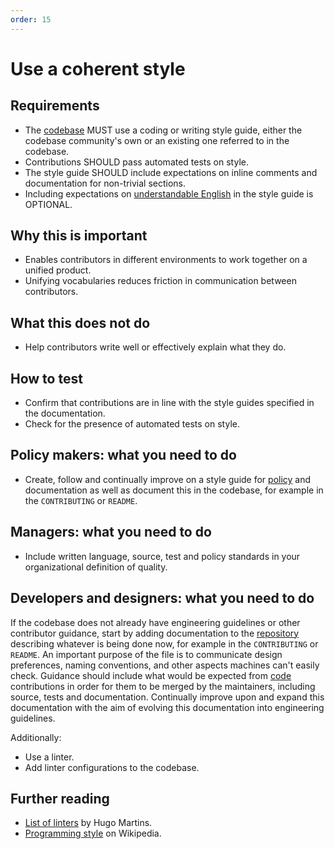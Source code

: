 ```yaml
---
order: 15
---
```

# Use a coherent style

<!-- SPDX-License-Identifier: CC0-1.0 -->
<!-- SPDX-FileCopyrightText: 2019-2023 The Foundation for Public Code <info@publiccode.net>, https://standard.publiccode.net/AUTHORS -->

## Requirements

* The [codebase](../glossary.md#codebase) MUST use a coding or writing style guide, either the codebase community's own or an existing one referred to in the codebase.
* Contributions SHOULD pass automated tests on style.
* The style guide SHOULD include expectations on inline comments and documentation for non-trivial sections.
* Including expectations on [understandable English](understandable-english-first.md) in the style guide is OPTIONAL.

## Why this is important

* Enables contributors in different environments to work together on a unified product.
* Unifying vocabularies reduces friction in communication between contributors.

## What this does not do

* Help contributors write well or effectively explain what they do.

## How to test

* Confirm that contributions are in line with the style guides specified in the documentation.
* Check for the presence of automated tests on style.

## Policy makers: what you need to do

* Create, follow and continually improve on a style guide for [policy](../glossary.md#policy) and documentation as well as document this in the codebase, for example in the `CONTRIBUTING` or `README`.

## Managers: what you need to do

* Include written language, source, test and policy standards in your organizational definition of quality.

## Developers and designers: what you need to do

If the codebase does not already have engineering guidelines or other contributor guidance, start by adding documentation to the [repository](../glossary.md#repository) describing whatever is being done now, for example in the `CONTRIBUTING` or `README`.
An important purpose of the file is to communicate design preferences, naming conventions, and other aspects machines can't easily check.
Guidance should include what would be expected from [code](../glossary.md#code) contributions in order for them to be merged by the maintainers, including source, tests and documentation.
Continually improve upon and expand this documentation with the aim of evolving this documentation into engineering guidelines.

Additionally:

* Use a linter.
* Add linter configurations to the codebase.

## Further reading

* [List of linters](https://github.com/caramelomartins/awesome-linters) by Hugo Martins.
* [Programming style](https://en.wikipedia.org/wiki/Programming_style) on Wikipedia.
